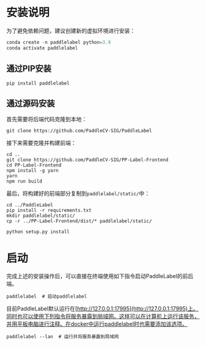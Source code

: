 # 安装说明

为了避免依赖问题，建议创建新的虚拟环境进行安装：

```python
conda create -n paddlelabel python=3.9
conda activate paddlelabel
```

## 通过PIP安装

```shell
pip install paddlelabel
```

## 通过源码安装

首先需要将后端代码克隆到本地：

```shell
git clone https://github.com/PaddleCV-SIG/PaddleLabel
```

接下来需要克隆并构建前端：

```shell
cd ..
git clone https://github.com/PaddleCV-SIG/PP-Label-Frontend
cd PP-Label-Frontend
npm install -g yarn
yarn
npm run build
```

最后，将构建好的前端部分复制到`paddlelabel/static/`中：

```shell
cd ../PaddleLabel
pip install -r requirements.txt
mkdir paddlelabel/static/
cp -r ../PP-Label-Frontend/dist/* paddlelabel/static/

python setup.py install
```

# 启动

完成上述的安装操作后，可以直接在终端使用如下指令启动PaddleLabel的前后端。

```shell
paddlelabel  # 启动paddlelabel
```

目前PaddleLabel默认运行在[http://127.0.0.1:17995](http://127.0.0.1:17995)上。同时也可以使用下列指令将服务暴露到局域网。这样可以在计算机上运行该服务，并用平板电脑进行注释。在docker中运行paddlelabel时也需要添加该选项。

```shell
paddlelabel --lan  # 运行并将服务暴露到局域网
```
